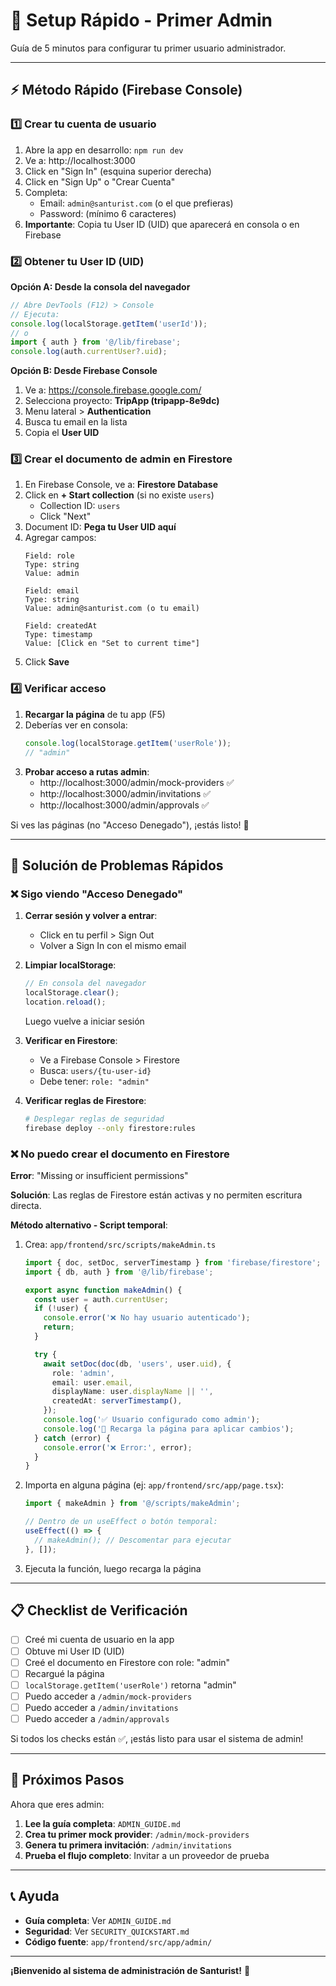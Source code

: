 # 🚀 Setup Rápido - Primer Admin

Guía de 5 minutos para configurar tu primer usuario administrador.

---

## ⚡ Método Rápido (Firebase Console)

### 1️⃣ Crear tu cuenta de usuario

1. Abre la app en desarrollo: `npm run dev`
2. Ve a: http://localhost:3000
3. Click en "Sign In" (esquina superior derecha)
4. Click en "Sign Up" o "Crear Cuenta"
5. Completa:
   - Email: `admin@santurist.com` (o el que prefieras)
   - Password: (mínimo 6 caracteres)
6. **Importante**: Copia tu User ID (UID) que aparecerá en consola o en Firebase

### 2️⃣ Obtener tu User ID (UID)

**Opción A: Desde la consola del navegador**
```javascript
// Abre DevTools (F12) > Console
// Ejecuta:
console.log(localStorage.getItem('userId'));
// o
import { auth } from '@/lib/firebase';
console.log(auth.currentUser?.uid);
```

**Opción B: Desde Firebase Console**
1. Ve a: https://console.firebase.google.com/
2. Selecciona proyecto: **TripApp (tripapp-8e9dc)**
3. Menu lateral > **Authentication**
4. Busca tu email en la lista
5. Copia el **User UID**

### 3️⃣ Crear el documento de admin en Firestore

1. En Firebase Console, ve a: **Firestore Database**
2. Click en **+ Start collection** (si no existe `users`)
   - Collection ID: `users`
   - Click "Next"
3. Document ID: **Pega tu User UID aquí**
4. Agregar campos:
   ```
   Field: role
   Type: string
   Value: admin

   Field: email
   Type: string
   Value: admin@santurist.com (o tu email)

   Field: createdAt
   Type: timestamp
   Value: [Click en "Set to current time"]
   ```
5. Click **Save**

### 4️⃣ Verificar acceso

1. **Recargar la página** de tu app (F5)
2. Deberías ver en consola:
   ```javascript
   console.log(localStorage.getItem('userRole'));
   // "admin"
   ```
3. **Probar acceso a rutas admin**:
   - http://localhost:3000/admin/mock-providers ✅
   - http://localhost:3000/admin/invitations ✅
   - http://localhost:3000/admin/approvals ✅

Si ves las páginas (no "Acceso Denegado"), ¡estás listo! 🎉

---

## 🔧 Solución de Problemas Rápidos

### ❌ Sigo viendo "Acceso Denegado"

1. **Cerrar sesión y volver a entrar**:
   - Click en tu perfil > Sign Out
   - Volver a Sign In con el mismo email

2. **Limpiar localStorage**:
   ```javascript
   // En consola del navegador
   localStorage.clear();
   location.reload();
   ```
   Luego vuelve a iniciar sesión

3. **Verificar en Firestore**:
   - Ve a Firebase Console > Firestore
   - Busca: `users/{tu-user-id}`
   - Debe tener: `role: "admin"`

4. **Verificar reglas de Firestore**:
   ```bash
   # Desplegar reglas de seguridad
   firebase deploy --only firestore:rules
   ```

### ❌ No puedo crear el documento en Firestore

**Error**: "Missing or insufficient permissions"

**Solución**: Las reglas de Firestore están activas y no permiten escritura directa.

**Método alternativo - Script temporal**:

1. Crea: `app/frontend/src/scripts/makeAdmin.ts`
   ```typescript
   import { doc, setDoc, serverTimestamp } from 'firebase/firestore';
   import { db, auth } from '@/lib/firebase';

   export async function makeAdmin() {
     const user = auth.currentUser;
     if (!user) {
       console.error('❌ No hay usuario autenticado');
       return;
     }

     try {
       await setDoc(doc(db, 'users', user.uid), {
         role: 'admin',
         email: user.email,
         displayName: user.displayName || '',
         createdAt: serverTimestamp(),
       });
       console.log('✅ Usuario configurado como admin');
       console.log('🔄 Recarga la página para aplicar cambios');
     } catch (error) {
       console.error('❌ Error:', error);
     }
   }
   ```

2. Importa en alguna página (ej: `app/frontend/src/app/page.tsx`):
   ```typescript
   import { makeAdmin } from '@/scripts/makeAdmin';

   // Dentro de un useEffect o botón temporal:
   useEffect(() => {
     // makeAdmin(); // Descomentar para ejecutar
   }, []);
   ```

3. Ejecuta la función, luego recarga la página

---

## 📋 Checklist de Verificación

- [ ] Creé mi cuenta de usuario en la app
- [ ] Obtuve mi User ID (UID)
- [ ] Creé el documento en Firestore con role: "admin"
- [ ] Recargué la página
- [ ] `localStorage.getItem('userRole')` retorna "admin"
- [ ] Puedo acceder a `/admin/mock-providers`
- [ ] Puedo acceder a `/admin/invitations`
- [ ] Puedo acceder a `/admin/approvals`

Si todos los checks están ✅, ¡estás listo para usar el sistema de admin!

---

## 🎯 Próximos Pasos

Ahora que eres admin:

1. **Lee la guía completa**: `ADMIN_GUIDE.md`
2. **Crea tu primer mock provider**: `/admin/mock-providers`
3. **Genera tu primera invitación**: `/admin/invitations`
4. **Prueba el flujo completo**: Invitar a un proveedor de prueba

---

## 📞 Ayuda

- **Guía completa**: Ver `ADMIN_GUIDE.md`
- **Seguridad**: Ver `SECURITY_QUICKSTART.md`
- **Código fuente**: `app/frontend/src/app/admin/`

---

**¡Bienvenido al sistema de administración de Santurist!** 🎉
